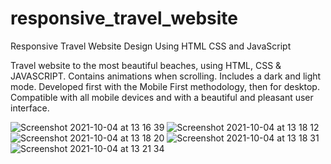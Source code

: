 # responsive_travel_website
Responsive Travel Website Design Using HTML CSS and JavaScript

Travel website to the most beautiful beaches, using HTML, CSS & JAVASCRIPT.
Contains animations when scrolling.
Includes a dark and light mode.
Developed first with the Mobile First methodology, then for desktop.
Compatible with all mobile devices and with a beautiful and pleasant user interface.


![Screenshot 2021-10-04 at 13 16 39](https://user-images.githubusercontent.com/88532016/135835713-5f34142a-906b-4e6a-bc00-f9c47ba10b62.png)
![Screenshot 2021-10-04 at 13 18 12](https://user-images.githubusercontent.com/88532016/135835836-011d4233-df75-41f3-993e-c66e7166742b.png)
![Screenshot 2021-10-04 at 13 18 20](https://user-images.githubusercontent.com/88532016/135836008-6056a555-edf6-49a6-8783-d7c0ea721fbd.png)
![Screenshot 2021-10-04 at 13 18 31](https://user-images.githubusercontent.com/88532016/135836051-9f5fb844-e995-4839-a161-9419f674fa69.png)
![Screenshot 2021-10-04 at 13 21 34](https://user-images.githubusercontent.com/88532016/135836111-842b0146-3620-46d8-86b4-c69aa0bc2e0a.png)
